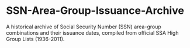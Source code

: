 # SSN-Area-Group-Issuance-Archive
A historical archive of Social Security Number (SSN) area-group combinations and their issuance dates, compiled from official SSA High Group Lists (1936-2011).
